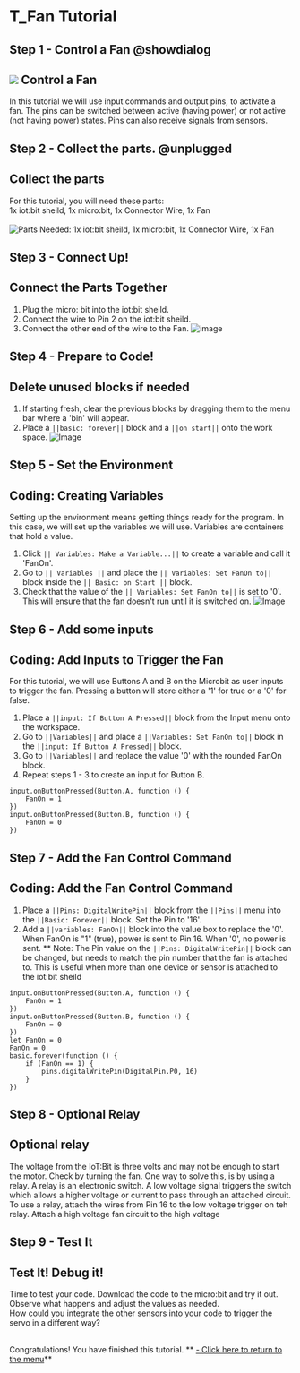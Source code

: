 # T_Fan Tutorial
<!---------------------------------------------------------------
----------------------- FAN TUTORIAL-----------Complete----------
----------------------------------------------------------------->


## Step 1 - Control a Fan @showdialog

![](https://raw.githubusercontent.com/EarthEdSTEM/earthed-iot-programs-tutorials/master/Images/General/EarthEd_Horizontal_Logo.png)
Control a Fan
---------------------------------

In this tutorial we will use input commands and output pins, to activate a fan. The pins can be switched between active (having power) or not active (not having power) states. Pins can also receive signals from sensors.

## Step 2 - Collect the parts. @unplugged
Collect the parts
-----------------
For this tutorial, you will need these parts: <br>
1x iot:bit sheild, 1x micro:bit, 1x Connector Wire, 1x Fan <br><br>
![Parts Needed: 1x iot:bit sheild, 1x micro:bit, 1x Connector Wire, 1x Fan](https://raw.githubusercontent.com/EarthEdSTEM/earthed-iot-programs-tutorials/master/Images/T_Fan/IoT_Fan_Parts_List.png)
<br>

## Step 3 - Connect Up!
Connect the Parts Together
--------------------------
1. Plug the micro: bit into the iot:bit sheild.
2. Connect the wire to Pin 2 on the iot:bit sheild.
3. Connect the other end of the wire to the Fan.
![image](https://raw.githubusercontent.com/EarthEdSTEM/earthed-iot-programs-tutorials/master/Images/T_Fan/IoT_Fan_Connections.png)

## Step 4 - Prepare to Code!
Delete unused blocks if needed
------------------------------
1. If starting fresh, clear the previous blocks by dragging them to the menu bar where a 'bin' will appear.
2. Place a ``||basic: forever||`` block and a ``||on start||`` onto the work space.
![Image](https://raw.githubusercontent.com/EarthEdSTEM/earthed-iot-programs-tutorials/master/Images/General/Delete_blocks.png)

## Step 5 - Set the Environment
Coding: Creating Variables
--------------------------
Setting up the environment means getting things ready for the program. In this case, we will set up the variables we will use. Variables are containers that hold a value.
1. Click ``|| Variables: Make a Variable...||`` to create a variable and call it 'FanOn'.
2. Go to ``|| Variables ||`` and place the ``|| Variables: Set FanOn to||`` block inside the ``|| Basic: on Start ||`` block.
3. Check that the value of the ``|| Variables: Set FanOn to||`` is set to '0'. This will ensure that the fan doesn't run until it is switched on.
![Image](https://raw.githubusercontent.com/EarthEdSTEM/earthed-iot-programs-tutorials/master/Images/T_Fan/IoT_Fan_Create_Variables.png)

## Step 6 - Add some inputs
Coding: Add Inputs to Trigger the Fan
---------------------------------------
For this tutorial, we will use Buttons A and B on the Microbit as user inputs to trigger the fan. Pressing a button will store either a '1' for true or a '0' for false.
1. Place a ``||input: If Button A Pressed||`` block from the Input menu onto the workspace.
2. Go to ``||Variables||`` and place a ``||Variables: Set FanOn to||`` block in the ``||input: If Button A Pressed||`` block.
3. Go to ``||Variables||`` and replace the value '0' with the rounded FanOn block.
4. Repeat steps 1 - 3 to create an input for Button B.

```blocks
input.onButtonPressed(Button.A, function () {
    FanOn = 1
})
input.onButtonPressed(Button.B, function () {
    FanOn = 0
})
```

## Step 7 - Add the Fan Control Command
Coding: Add the Fan Control Command
-------------------------------------
1. Place a ``||Pins: DigitalWritePin||`` block from the ``||Pins||`` menu into the ``||Basic: Forever||`` block. Set the Pin to '16'.
2. Add a ``||variables: FanOn||`` block into the value box to replace the '0'. When FanOn is "1" (true), power is sent to Pin 16. When '0', no power is sent.
** Note: The Pin value on the ``||Pins: DigitalWritePin||`` block can be changed, but needs to match the pin number that the fan is attached to. This is useful when more than one device or sensor is attached to the iot:bit sheild<br>

```blocks
input.onButtonPressed(Button.A, function () {
    FanOn = 1
})
input.onButtonPressed(Button.B, function () {
    FanOn = 0
})
let FanOn = 0
FanOn = 0
basic.forever(function () {
    if (FanOn == 1) {
        pins.digitalWritePin(DigitalPin.P0, 16)
    }
})

```
## Step 8 - Optional Relay
Optional relay
------------------
The voltage from the IoT:Bit is three volts and may not be enough to start the motor. Check by turning the fan. One way to solve this, is by using a relay. A relay is an electronic switch. A low voltage signal triggers the switch which allows a higher voltage or current to pass through an attached circuit.
To use a relay, attach the wires from Pin 16 to the low voltage trigger on teh relay. Attach a high voltage fan circuit to the high voltage 
## Step 9 - Test It
Test It! Debug it!
------------------
Time to test your code. Download the code to the micro:bit and try it out. Observe what happens and adjust the values as needed.<br>
How could you integrate the other sensors into your code to trigger the servo in a different way?<br><br>


Congratulations! You have finished this tutorial.
** [- Click here to return to the menu](https://sites.google.com/earthed.vic.edu.au/tutorial-iot/home)**<br>


<script src="https://makecode.com/gh-pages-embed.js" > </script><script>makeCodeRender("{{ site.makecode.home_url }}", "{{ site.github.owner_name }}/{ { site.github.repository_name } } ");</script>

